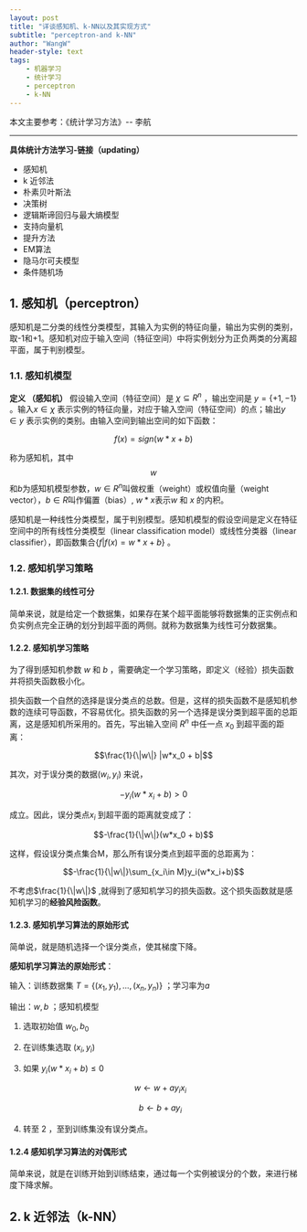 ```yaml
---
layout: post
title: "详谈感知机、k-NN以及其实现方式"
subtitle: "perceptron-and k-NN"
author: "WangW"
header-style: text
tags: 
    - 机器学习
    - 统计学习
    - perceptron
    - k-NN
---
```


本文主要参考：《统计学习方法》-- 李航

- - -

**具体统计方法学习-链接（updating）**
- 感知机
- k 近邻法
- 朴素贝叶斯法
- 决策树
- 逻辑斯谛回归与最大熵模型
- 支持向量机
- 提升方法
- EM算法
- 隐马尔可夫模型
- 条件随机场

## 1. 感知机（perceptron）

感知机是二分类的线性分类模型，其输入为实例的特征向量，输出为实例的类别，取-1和+1。感知机对应于输入空间（特征空间）中将实例划分为正负两类的分离超平面，属于判别模型。

### 1.1. 感知机模型

**定义 （感知机）** 假设输入空间（特征空间）是 $\chi \subseteq R^n$ ，输出空间是 $y=\{+1, -1\}$ 。输入$x\in \chi$ 表示实例的特征向量，对应于输入空间（特征空间）的点；输出$y\in y$ 表示实例的类别。由输入空间到输出空间的如下函数：

$$ f(x)=sign(w*x+b) $$

称为感知机，其中$$w$$和$b$为感知机模型参数，$w \in R^n$叫做权重（weight）或权值向量（weight vector），$b \in R$叫作偏置（bias）, $w * x$表示$w$ 和 $x$ 的内积。

感知机是一种线性分类模型，属于判别模型。感知机模型的假设空间是定义在特征空间中的所有线性分类模型（linear classification model）或线性分类器（linear classifier），即函数集合$\{f | f(x) = w* x + b\}$ 。

### 1.2. 感知机学习策略

#### 1.2.1. 数据集的线性可分

简单来说，就是给定一个数据集，如果存在某个超平面能够将数据集的正实例点和负实例点完全正确的划分到超平面的两侧。就称为数据集为线性可分数据集。

#### 1.2.2. 感知机学习策略

为了得到感知机参数 $w$ 和 $b$ ，需要确定一个学习策略，即定义（经验）损失函数并将损失函数极小化。

损失函数一个自然的选择是误分类点的总数。但是，这样的损失函数不是感知机参数的连续可导函数，不容易优化。损失函数的另一个选择是误分类到超平面的总距离，这是感知机所采用的。首先，写出输入空间 $R^n$ 中任一点 $x_0$ 到超平面的距离：

$$\frac{1}{\|w\|} |w*x_0 + b|$$ 

其次，对于误分类的数据$(w_i, y_i)$ 来说，

$$-y_i(w*x_i + b) > 0$$

成立。因此，误分类点$x_i$ 到超平面的距离就变成了：

$$-\frac{1}{\|w\|}(w*x_0 + b)$$

这样，假设误分类点集合M，那么所有误分类点到超平面的总距离为：

$$-\frac{1}{\|w\|}\sum_{x_i\in M}y_i(w*x_i+b)$$

不考虑$\frac{1}{\|w\|}$ ,就得到了感知机学习的损失函数。这个损失函数就是感知机学习的**经验风险函数**。

#### 1.2.3. 感知机学习算法的原始形式

简单说，就是随机选择一个误分类点，使其梯度下降。

**感知机学习算法的原始形式**：

输入：训练数据集 $T = \{(x_1,y_1),...,(x_n,y_n)\}$ ；学习率为$a$

输出：$w, b$ ；感知机模型

1. 选取初始值 $w_0,b_0$ 

2. 在训练集选取 $(x_i,y_i)$

3. 如果 $y_i(w*x_i+b)\leq0$

   $$ w \gets w+ay_ix_i$$

   $$b \gets b + ay_i$$

4. 转至 2 ，至到训练集没有误分类点。

#### 1.2.4 感知机学习算法的对偶形式

简单来说，就是在训练开始到训练结束，通过每一个实例被误分的个数，来进行梯度下降求解。

## 2. k 近邻法（k-NN）




